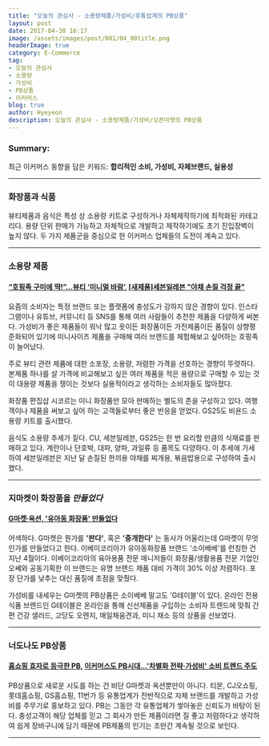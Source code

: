 ```yaml
---
title: "오늘의 관심사 - 소용량제품/가성비/유통업계의 PB상품"
layout: post
date: 2017-04-30 16:17
image: /assets/images/post/001/04_00title.png
headerImage: true
category: E-Commerce
tag:
- 오늘의 관심사
- 소용량
- 가성비
- PB상품
- 이커머스
blog: true
author: Hyeyeon
description: 오늘의 관심사 - 소용량제품/가성비/오픈마켓의 PB상품
---
```


### Summary:

최근 이커머스 동향을 담은 키워드: **합리적인 소비, 가성비, 자체브랜드, 실용성**

---


### 화장품과 식품

뷰티제품과 음식은 특성 상 소용량 키트로 구성하거나 자체제작하기에 최적화된 카테고리다. 용량 단위 판매가 가능하고 자체적으로 개발하고 제작하기에도 초기 진입장벽이 높지 않다. 두 가지 제품군을 중심으로 한 이커머스 업체들의 도전이 계속고 있다.

---

### 소용량 제품

#### [“호핑족 구미에 딱!”...뷰티 ‘미니멀 바람’](http://www.econovill.com/news/articleView.html?idxno=312700), [[새제품]세븐일레븐 "야채 손질 걱정 끝"](http://www.bizwatch.co.kr/pages/view.php?uid=30269)

요즘의 소비자는 특정 브랜드 또는 플랫폼에 충성도가 강하지 않은 경향이 있다. 인스타그램이나 유튜브, 커뮤니티 등 SNS를 통해 여러 사람들이 추천한 제품을 다양하게 써본다. 가성비가 좋은 제품들이 워낙 많고 옷이든 화장품이든 가전제품이든 품질이 상향평준화되어 있기에 미니사이즈 제품을 구매해 여러 브랜드를 체험해보고 싶어하는 호핑족이 늘어났다.

주로 뷰티 관련 제품에 대한 소포장, 소용량, 저렴한 가격을 선호하는 경향이 뚜렷하다. 본제품 하나를 살 가격에 비교해보고 싶은 여러 제품을 적은 용량으로 구매할 수 있는 것이 대용량 제품을 쟁이는 것보다 실용적이라고 생각하는 소비자들도 많아졌다.

화장품 편집샵 시코르는 미니 화장품만 모아 판매하는 별도의 존을 구성하고 있다. 여행객이나 제품을 써보고 싶어 하는 고객들로부터 좋은 반응을 얻었다. GS25도 비욘드 소용량 키트를 출시했다.

음식도 소용량 추세가 짙다. CU, 세븐일레븐, GS25는 한 번 요리할 만큼의 식재료를 판매하고 있다. 계란이나 단호박, 대파, 양파, 과일류 등 품목도 다양하다. 이 추세에 가세하여 세븐일레븐은 지난 달 손질된 한끼용 야채를 찌개용, 볶음밥용으로 구성하여 출시했다.

---

### 지마켓이 화장품을 *만들었다*

#### [G마켓∙옥션, '유아동 화장품' 만들었다](http://www.ebn.co.kr/news/view/886105)

어색하다. G마켓은 뭔가를 **'판다'**, 혹은 **'중개한다'** 는 동사가 어울리는데 G마켓이 무엇인가를 만들었다고 한다. 이베이코리아가 유아동화장품 브랜드 '소이베베'를 런칭한 건 지난 4월이다. 이베이코리아의 육아용품 전문 매니저들이 화장품/생활용품 전문 기업인 오쎄와 공동기획한 이 브랜드는 유명 브랜드 제품 대비 가격이 30% 이상 저렴하다. 포장 단가를 낮추는 대신 품질에 초점을 맞췄다.

가성비를 내세우는 G마켓의 PB상품은 소이베베 말고도 'G테이블'이 있다. 온라인 전용 식품 브랜드인 G테이블은 온라인을 통해 신선제품을 구입하는 소비자 트렌드에 맞춰 간편 건강 샐러드, 고당도 오렌지, 매일채움견과, 미니 채소 등의 상품을 선보였다.

---

### 너도나도 PB상품

#### [홈쇼핑 효자로 등극한 PB](http://www.m-i.kr/news/articleView.html?idxno=305091), [이커머스도 PB시대…'차별화 전략·가성비' 소비 트렌드 주도](http://www.newsis.com/view/?id=NISX20170417_0014835720&cID=10408&pID=13000)

PB상품으로 새로운 시도를 하는 건 비단 G마켓과 옥션뿐만이 아니다. 티몬, CJ오쇼핑, 롯데홈쇼핑, GS홈쇼핑, 11번가 등 유통업계가 전반적으로 자체 브랜드를 개발하고 가성비를 주무기로 홍보하고 있다. PB는 그동안 각 유통업체가 쌓아놓은 신뢰도가 바탕이 된다. 충성고객이 해당 업체를 믿고 그 회사가 만든 제품이라면 질 좋고 저렴하다고 생각하여 쉽게 장바구니에 담기 때문에 PB제품의 인기는 조만간 계속될 것으로 보인다.

---
